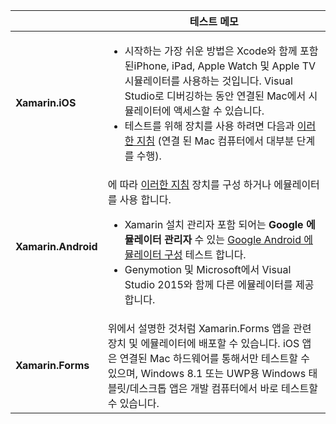 ||테스트 메모|
|---|---|
|**Xamarin.iOS**|<ul><li>시작하는 가장 쉬운 방법은 Xcode와 함께 포함된iPhone, iPad, Apple Watch 및 Apple TV 시뮬레이터를 사용하는 것입니다. Visual Studio로 디버깅하는 동안 연결된 Mac에서 시뮬레이터에 액세스할 수 있습니다.</li> <li>테스트를 위해 장치를 사용 하려면 다음과 <a href="~/ios/get-started/installation/device-provisioning/index.md">이러한 지침</a> (연결 된 Mac 컴퓨터에서 대부분 단계를 수행).</li></ul>|
|**Xamarin.Android**|에 따라 <a href="~/android/get-started/installation/set-up-device-for-development.md">이러한 지침</a> 장치를 구성 하거나 에뮬레이터를 사용 합니다. <ul><li>Xamarin 설치 관리자 포함 되어는 <b>Google 에뮬레이터 관리자</b> 수 있는 <a href="~/android/deploy-test/debugging/android-sdk-emulator/index.md">Google Android 에뮬레이터 구성</a> 테스트 합니다.</li><li>Genymotion 및 Microsoft에서 Visual Studio 2015와 함께 다른 에뮬레이터를 제공합니다.</li></ul>|
|**Xamarin.Forms**|위에서 설명한 것처럼 Xamarin.Forms 앱을 관련 장치 및 에뮬레이터에 배포할 수 있습니다. iOS 앱은 연결된 Mac 하드웨어를 통해서만 테스트할 수 있으며, Windows 8.1 또는 UWP용 Windows 태블릿/데스크톱 앱은 개발 컴퓨터에서 바로 테스트할 수 있습니다.|
